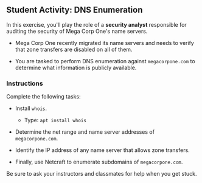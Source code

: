 ## Student Activity: DNS Enumeration

In this exercise, you'll play the role of a **security analyst** responsible for auditing the security of Mega Corp One's name servers.

- Mega Corp One recently migrated its name servers and needs to verify that zone transfers are disabled on all of them.

- You are tasked to perform DNS enumeration against `megacorpone.com` to determine what information is publicly available.


### Instructions

Complete the following tasks:

- Install `whois`.
  - Type: `apt install whois` 

- Determine the net range and name server addresses of `megacorpone.com`.

- Identify the IP address of any name server that allows zone transfers.

- Finally, use Netcraft to enumerate subdomains of `megacorpone.com`.


Be sure to ask your instructors and classmates for help when you get stuck.
